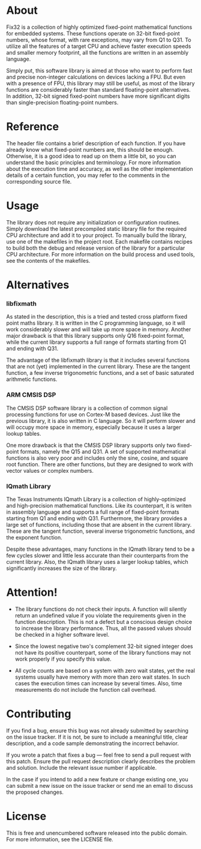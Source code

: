 About
=====

Fix32 is a collection of highly optimized fixed-point mathematical functions
for embedded systems. These functions operate on 32-bit fixed-point numbers,
whose format, with rare exceptions, may vary from Q1 to Q31. To utilize all
the features of a target CPU and achieve faster execution speeds and smaller
memory footprint, all the functions are written in an assembly language.

Simply put, this software library is aimed at those who want to perform fast
and precise non-integer calculations on devices lacking a FPU. But even with
a presence of FPU, this library may still be useful, as most of the library
functions are considerably faster than standard floating-point alternatives.
In addition, 32-bit signed fixed-point numbers have more significant digits
than single-precision floating-point numbers.


Reference
=========

The header file contains a brief description of each function. If you have
already know what fixed-point numbers are, this should be enough. Otherwise,
it is a good idea to read up on them a little bit, so you can understand the
basic principles and terminology. For more information about the execution
time and accuracy, as well as the other implementation details of a certain
function, you may refer to the comments in the corresponding source file.


Usage
=====

The library does not require any initialization or configuration routines.
Simply download the latest precompiled static library file for the required
CPU architecture and add it to your project. To manually build the library,
use one of the makefiles in the project root. Each makefile contains recipes
to build both the debug and release version of the library for a particular
CPU architecture. For more information on the build process and used tools,
see the contents of the makefiles.


Alternatives
============

### libfixmath

As stated in the description, this is a tried and tested cross platform fixed
point maths library. It is written in the C programming language, so it will
work considerably slower and will take up more space in memory. Another major
drawback is that this library supports only Q16 fixed-point format, while the
current library supports a full range of formats starting from Q1 and ending
with Q31.

The advantage of the libfixmath library is that it includes several functions
that are not (yet) implemented in the current library. These are the tangent
function, a few inverse trigonometric functions, and a set of basic saturated
arithmetic functions.

### ARM CMSIS DSP

The CMSIS DSP software library is a collection of common signal processing
functions for use on Cortex-M based devices. Just like the previous library,
it is also written in C language. So it will perform slower and will occupy
more space in memory, especially because it uses a larger lookup tables.

One more drawback is that the CMSIS DSP library supports only two fixed-point
formats, namely the Q15 and Q31. A set of supported mathematical functions is
also very poor and includes only the sine, cosine, and square root function.
There are other functions, but they are designed to work with vector values
or complex numbers.

### IQmath Library

The Texas Instruments IQmath Library is a collection of highly-optimized and
high-precision mathematical functions. Like its counterpart, it is writen in
assembly language and supports a full range of fixed-point formats starting
from Q1 and ending with Q31. Furthermore, the library provides a large set
of functions, including those that are absent in the current library. These
are the tangent function, several inverse trigonometric functions, and the
exponent function.

Despite these advantages, many functions in the IQmath library tend to be
a few cycles slower and little less accurate than their counterparts from
the current library. Also, the IQmath library uses a larger lookup tables,
which significantly increases the size of the library.


Attention!
==========

* The library functions do not check their inputs. A function will silently
  return an undefined value if you violate the requirements given in the
  function description. This is not a defect but a conscious design choice
  to increase the library performance. Thus, all the passed values should
  be checked in a higher software level.

* Since the lowest negative two's complement 32-bit signed integer does not
  have its positive counterpart, some of the library functions may not work
  properly if you specify this value.

* All cycle counts are based on a system with zero wait states, yet the real
  systems usually have memory with more than zero wait states. In such cases
  the execution times can increase by several times. Also, time measurements
  do not include the function call overhead.


Contributing
============

If you find a bug, ensure this bug was not already submitted by searching on
the issue tracker. If it is not, be sure to include a meaningful title, clear
description, and a code sample demonstrating the incorrect behavior.

If you wrote a patch that fixes a bug — feel free to send a pull request with
this patch. Ensure the pull request description clearly describes the problem
and solution. Include the relevant issue number if applicable.

In the case if you intend to add a new feature or change existing one, you
can submit a new issue on the issue tracker or send me an email to discuss
the proposed changes.


License
=======

 This is free and unencumbered software released into the public domain.
 For more information, see the LICENSE file.